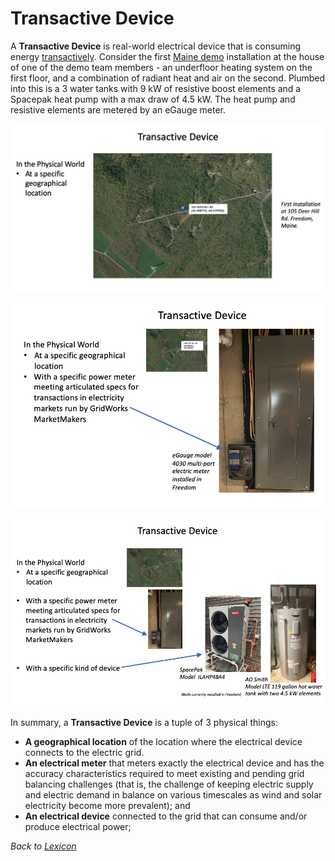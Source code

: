 # Transactive Device

A **Transactive Device** is real-world electrical device that is consuming energy [transactively](transactive).
Consider the first [Maine demo](maine-demo) installation at the house of one of the demo team members - an underfloor
heating system on the first floor, and a combination of radiant heat and air on the second. Plumbed into this is a 3
water tanks with 9 kW of resistive boost elements and a Spacepak heat pump with a max draw of 4.5 kW. The heat pump
and resistive elements are metered by an eGauge meter.

![Geographical Location](images/transactive-device-1.png)

![Meter](images/transactive-device-2.png)

![Device](images/transactive-device-3.png)

In summary, a **Transactive Device** is a tuple of 3 physical things:

- **A geographical location** of the location where the electrical device connects to the electric grid.
- **An electrical meter** that meters exactly the electrical device and has the accuracy characteristics required to meet existing and pending grid balancing challenges (that is, the challenge of keeping electric supply and electric demand in balance on various timescales as wind and solar electricity become more prevalent); and
- **An electrical device** connected to the grid that can consume and/or produce electrical power;

_Back to [Lexicon](lexicon.md)_
